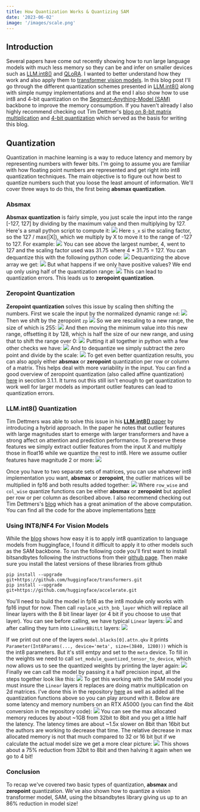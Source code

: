 ```yaml
---
title: How Quantization Works & Quantizing SAM
date: '2023-06-02'
image: '/images/scale.png'
---
```


## Introduction

Several papers have come out recently showing how to run large language models with much less memory
so they can be and infer on smaller devices such as [LLM.int8()](https://arxiv.org/abs/2208.07339) and
[QLoRA](https://arxiv.org/abs/2305.14314). I wanted to better understand how they work and also apply
them to [transformer vision models](https://arxiv.org/abs/2010.11929). In this blog post I'll go
through the different quantization schemes presented in [LLM.int8()](https://arxiv.org/abs/2208.07339)
along with simple numpy implementations and at the end I also show how to use int8 and 4-bit
quantization on the [Segment-Anything-Model (SAM)](https://github.com/facebookresearch/segment-anything/tree/main)
backbone to improve the memory consumption. If you haven't already I also highly recommend checking
out Tim Dettmer's [blog on 8-bit matrix multiplication](https://huggingface.co/blog/hf-bitsandbytes-integration)
and [4-bit quantization](https://huggingface.co/blog/4bit-transformers-bitsandbytes) which served as
the basis for writing this blog.


## Quantization
Quantization in machine learning is a way to reduce latency and memory by representing numbers with
fewer bits. I'm going to assume you are familiar with how floating point numbers are represented and
get right into int8 quantization techniques. The main objective is to figure out how best to quantize
numbers such that you loose the least amount of information. We'll cover three ways to do this, the first
being **absmax quantization**.

### Absmax

**Absmax quantization** is fairly simple, you just scale the input into
the range [-127, 127] by dividing by the maximum value and then multiplying by 127. Here's a small
python script to compute it:
![](/images/absmax_quantize.png)
Here `s_x` si the scaling factor, so the 127 / max(|X|), which we multiply by X to move it to the range
of -127 to 127. For example:
![](/images/absmax_quantize_example.png)
You can see above the largest number, 4, went to 127 and the scaling factor used was 31.75 where 4 * 31.75
= 127. You can dequantize this with the following python code:
![](/images/absmax_dequantize.png)
Dequantizing the above array we get:
![](/images/absmax_dequantize_example.png)
But what happens if we only have positive values? We end up only using half of the quantization range:
![](/images/absmax_quantize_bad_example.png)
This can lead to quantization errors. This leads us to **zeropoint quantization**.

### Zeropoint Quantization

**Zeropoint quantization** solves this issue by scaling then shifting the numbers. First we scale the
input by the normalized dynamic range `nd`:
![](/images/dyna_example.png)
Then we shift by the zeropoint `zp`
![](/images/zeropoint_example.png)
So we are rescaling to a new range, the size of which is 255:
![](/images/scale.png)
And then moving the minimum value into this new range, offsetting it by 128, which is half the size
of our new range, and using that to shift the range over 0:
![](/images/offset.png)
Putting it all together in python with a few other checks we have:
![](/images/zeropoint_quantize.png)
And to dequantize we simply subtract the zero point and divide by the scale:
![](/images/zeropoint_dequantize.png)
To get even better quantization results, you can also apply either **absmax** or **zeropoint** quantization
per row or column of a matrix. This helps deal with more variability in the input. You can find a good
overview of zeropoint quantization (also called affine quantization) [here](https://arxiv.org/abs/2004.09602)
in secction 3.1.1. It turns out this still isn't enough to get quantization to work well for larger models
as important outlier features can lead to quantization errors.

### LLM.int8() Quantization

Tim Dettmers was able to solve this issue in his [**LLM.int8()** paper](https://arxiv.org/abs/2208.07339)
by introducing a hybrid approach. In the paper he notes that outlier features with large magnitudes start
to emerge with larger transformers and have a strong affect on attention and prediction performance. To
preserve these features we simply extract outlier features from the input X and multiply those in float16
while we quantize the rest to int8. Here we assume outlier features have magnitude 2 or more:
![](/images/llm.int8_outliers.png)

Once you have to two separate sets of matrices, you can use whatever int8 implementation you want,
**absmax** or **zeropoint**, the outlier matrices will be multiplied in fp16 and both results added
together:
![](/images/llm.int8_mult.png)
Where `row_wise` and `col_wise` quantize functions can be either **absmax** or **zeropoint** but applied
per row or per column as described above. I also recommend checking out Tim Dettmers's
[blog](https://huggingface.co/blog/hf-bitsandbytes-integration) which has a great animation of the above
computation. You can find all the code for the above implementations [here](TODO!)

### Using INT8/NF4 For Vision Models

While the [blog](https://huggingface.co/blog/hf-bitsandbytes-integration) shows how easy it is to apply
int8 quantization to language models from huggingface, I found it difficult to apply it to other models
such as the SAM backbone. To run the following code you'll first want to install bitsandbytes following
the instructions from their [github page](https://github.com/TimDettmers/bitsandbytes). Then make sure
you install the latest versions of these libraries from github
```
pip install --upgrade git+https://github.com/huggingface/transformers.git
pip install --upgrade git+https://github.com/huggingface/accelerate.git
```
You'll need to build the model in fp16 as the int8 module only works with fp16 input for now. Then
call `replace_with_bnb_layer` which will replace all linear layers with the 8 bit linear layer
(or 4 bit if you choose to use that layer). You can see before calling, we have typical `Linear`
layers:
![](/images/sam_model.png)
and after calling they turn into `Linear8BitLt` layers:
![](/images/sam_model_int8.png)

If we print out one of the layers `model.blacks[0].attn.qkv` it prints
`Parameter(Int8Params(..., device='meta', size=(3840, 1280)))` which is the int8 parameters. But
it's still emtpy and set to the `meta` device. To fill in the weights we need to call
`set_module_quantized_tensor_to_device`, which now allows us to see the quantized weights by
printing the layer again:
![](/images/sam_model_int8_params.png)
Finally we can call the model by passing it a half precision input, all the steps together look
like this:
![](/images/bnb_quantize_example.png)
To get this working with the SAM model you must insure the `Linear` layers it replaces are doing
matrix multiplication on 2d matrices. I've done this in the repository [here]() as well as added
all the quantization functions above so you can play around with it. Below are some latency
and memory numbers on an RTX A5000 (you can find the 4bit conversion in the repository code):
![](/images/table.png)
You can see the max allocated memory reduces by about ~1GB from 32bit to 8bit and you get a
little half the latency. The latency times are about ~1.5x slower on 8bit than 16bit but the
authors are working to decrease that time. The relative decrease in max allocated memory is
not that much compared to 32 or 16 bit but if we calculate the actual model size we get a more
clear picture:
![](/images/model_sizes.png)
This shows about a 75% reduction from 32bit to 8bit and then halving it again when we go to
4 bit!

### Conclusion

To recap we've covered two basic types of quantization, **absmax** and **zeropoint** quantization.
We've also shown how to quantize a vision transformer model, SAM, using the bitsandbytes library
giving us up to an 86% reduction in model size!

